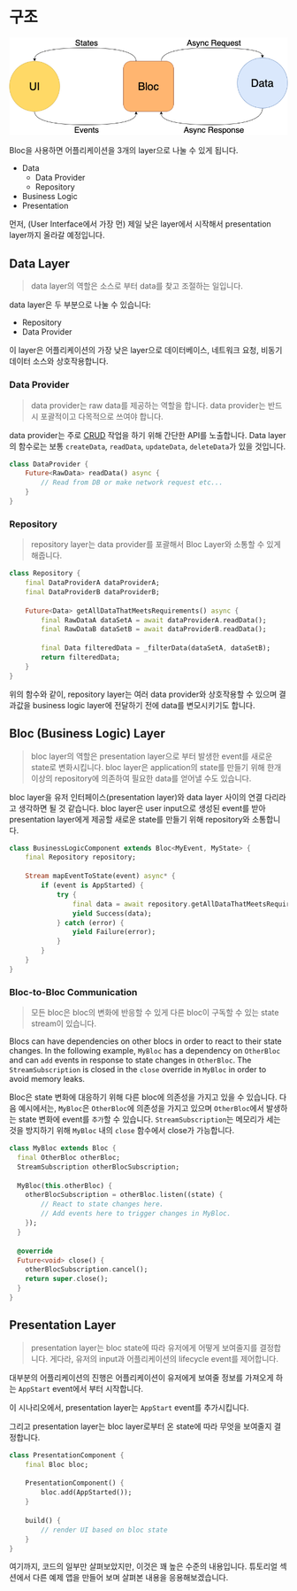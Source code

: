 # 구조

![Bloc 구조](../assets/bloc_architecture.png)

Bloc을 사용하면 어플리케이션을 3개의 layer으로 나눌 수 있게 됩니다.

- Data
  - Data Provider
  - Repository
- Business Logic
- Presentation

먼저, (User Interface에서 가장 먼) 제일 낮은 layer에서 시작해서 presentation layer까지 올라갈 예정입니다.

## Data Layer

> data layer의 역할은 소스로 부터 data를 찾고 조절하는 일입니다.

data layer은 두 부분으로 나눌 수 있습니다:

- Repository
- Data Provider

이 layer은 어플리케이션의 가장 낮은 layer으로 데이터베이스, 네트워크 요청, 비동기 데이터 소스와 상호작용합니다.

### Data Provider

> data provider는 raw data를 제공하는 역할을 합니다. data provider는 반드시 포괄적이고 다목적으로 쓰여야 합니다.

data provider는 주로 [CRUD](https://en.wikipedia.org/wiki/Create,_read,_update_and_delete) 작업을 하기 위해 간단한 API를 노출합니다.
Data layer의 함수로는 보통 `createData`, `readData`, `updateData`, `deleteData`가 있을 것입니다.

```dart
class DataProvider {
    Future<RawData> readData() async {
        // Read from DB or make network request etc...
    }
}
```

### Repository

> repository layer는 data provider를 포괄해서 Bloc Layer와 소통할 수 있게 해줍니다.

```dart
class Repository {
    final DataProviderA dataProviderA;
    final DataProviderB dataProviderB;

    Future<Data> getAllDataThatMeetsRequirements() async {
        final RawDataA dataSetA = await dataProviderA.readData();
        final RawDataB dataSetB = await dataProviderB.readData();

        final Data filteredData = _filterData(dataSetA, dataSetB);
        return filteredData;
    }
}
```

위의 함수와 같이, repository layer는 여러 data provider와 상호작용할 수 있으며 결과값을 business logic layer에 전달하기 전에 data를 변모시키기도 합니다.

## Bloc (Business Logic) Layer

> bloc layer의 역할은 presentation layer으로 부터 발생한 event를 새로운 state로 변화시킵니다. bloc layer은 application의 state를 만들기 위해 한개 이상의 repository에 의존하여 필요한 data를 얻어낼 수도 있습니다.

bloc layer을 유저 인터페이스(presentation layer)와 data layer 사이의 연결 다리라고 생각하면 될 것 같습니다. bloc layer은 user input으로 생성된 event를 받아 presentation layer에게 제공할 새로운 state를 만들기 위해 repository와 소통합니다.

```dart
class BusinessLogicComponent extends Bloc<MyEvent, MyState> {
    final Repository repository;

    Stream mapEventToState(event) async* {
        if (event is AppStarted) {
            try {
                final data = await repository.getAllDataThatMeetsRequirements();
                yield Success(data);
            } catch (error) {
                yield Failure(error);
            }
        }
    }
}
```

### Bloc-to-Bloc Communication

> 모든 bloc은 bloc의 변화에 반응할 수 있게 다른 bloc이 구독할 수 있는 state stream이 있습니다.

Blocs can have dependencies on other blocs in order to react to their state changes. In the following example, `MyBloc` has a dependency on `OtherBloc` and can `add` events in response to state changes in `OtherBloc`. The `StreamSubscription` is closed in the `close` override in `MyBloc` in order to avoid memory leaks.

Bloc은 state 변화에 대응하기 위해 다른 bloc에 의존성을 가지고 있을 수 있습니다. 다음 예시에서는, `MyBloc`은 `OtherBloc`에 의존성을 가지고 있으며 `OtherBloc`에서 발생하는 state 변화에 event를 `추가`할 수 있습니다. `StreamSubscription`는 메모리가 세는 것을 방지하기 위해 `MyBloc` 내의 `close` 함수에서 close가 가능합니다.

```dart
class MyBloc extends Bloc {
  final OtherBloc otherBloc;
  StreamSubscription otherBlocSubscription;

  MyBloc(this.otherBloc) {
    otherBlocSubscription = otherBloc.listen((state) {
        // React to state changes here.
        // Add events here to trigger changes in MyBloc.
    });
  }

  @override
  Future<void> close() {
    otherBlocSubscription.cancel();
    return super.close();
  }
}
```

## Presentation Layer

> presentation layer는 bloc state에 따라 유저에게 어떻게 보여줄지를 결정합니다. 게다라, 유저의 input과 어플리케이션의 lifecycle event를 제어합니다.

대부분의 어플리케이션의 진행은 어플리케이션이 유저에게 보여줄 정보를 가져오게 하는 `AppStart` event에서 부터 시작합니다.

이 시나리오에서, presentation layer는 `AppStart` event를 추가시킵니다.

그리고 presentation layer는 bloc layer로부터 온 state에 따라 무엇을 보여줄지 결정합니다.

```dart
class PresentationComponent {
    final Bloc bloc;

    PresentationComponent() {
        bloc.add(AppStarted());
    }

    build() {
        // render UI based on bloc state
    }
}
```

여기까지, 코드의 일부만 살펴보았지만, 이것은 꽤 높은 수준의 내용입니다. 튜토리얼 섹션에서 다른 예제 앱을 만들어 보며 살펴본 내용을 응용해보겠습니다.
